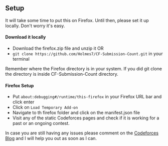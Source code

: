 ## Setup

It will take some time to put this on Firefox. Until then, please set it up locally. Don't worry it's easy. 

#### Download it locally
- Download the firefox.zip file and unzip it OR
- ```git clone https://github.com/Holmes7/CF-Submission-Count.git``` in your terminal

Remember where the Firefox directory is in your system. If you did git clone the directory is inside CF-Submission-Count directory.

#### Firefox Setup
- Put ```about:debugging#/runtime/this-firefox``` in your Firefox URL bar and click enter
- Click on ```Load Temporary Add-on```
- Navigate to th firefox folder and click on the manifest.json file
- Visit any of the static Codeforces pages and check if it is working for a past or an ongoing contest. 

In case you are still having any issues please comment on the [Codeforces Blog](https://codeforces.com/blog/entry/80471) and I will help you out as soon as I can.
